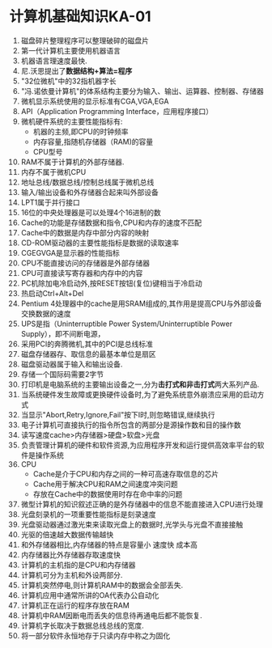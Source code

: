 # 计算机基础知识KA-01
1. 磁盘碎片整理程序可以整理破碎的磁盘片
2. 第一代计算机主要使用机器语言
3. 机器语言理速度最快.
4. 尼.沃思提出了**数据结构+算法=程序**
5. "32位微机"中的32指机器字长
6. "冯.诺依曼计算机"的体系结构主要分为输入、输出、运算器、控制器、存储器
7. 微机显示系统使用的显示标准有CGA,VGA,EGA
8. API（Application Programming Interface，应用程序接口）
9. 微机硬件系统的主要性能指标有:
   * 机器的主频,即CPU的时钟频率
   * 内存容量,指随机存储器（RAM)的容量
   * CPU型号
10. RAM不属于计算机的外部存储器.
11. 内存不属于微机CPU
12. 地址总线/数据总线/控制总线属于微机总线
13. 输入/输出设备和外存储器合起来叫外部设备
14. LPT1属于并行接口
15. 16位的中央处理器是可以处理4个16进制的数
16. Cache的功能是存储数据和指令,CPU和内存的速度不匹配
17. Cache中的数据是内存中部分内容的映射
18. CD-ROM驱动器的主要性能指标是数据的读取速率
19. CGEGVGA是显示器的性能指标
20. CPU不能直接访问的存储器是外部存储器
21. CPU可直接读写寄存器和内存中的内容
22. PC机除加电冷启动外,按RESET按钮(复位)键相当于冷启动
23. 热启动Ctrl+Alt+Del
24. Pentium 4处理器中的cache是用SRAM组成的,其作用是提高CPU与外部设备交换数据的速度
25. UPS是指（Uninterruptible Power System/Uninterruptible Power Supply），即不间断电源，
26. 采用PCI的奔腾微机,其中的PCI是总线标准
27. 磁盘存储器存、取信息的最基本单位是扇区
28. 磁盘驱动器属于输入和输出设备.
29. 存储一个国际码需要2字节
30. 打印机是电脑系统的主要输出设备之一,分为**击打式和非击打式**两大系列产品.
31. 当系统硬件发生故障或更换硬件设备时,为了避免系统意外崩溃应采用的启动方式
32. 当显示"Abort,Retry,Ignore,Fail"按下I时,则忽略错误,继续执行
33. 电子计算机可直接执行的指令所包含的两部分是源操作数和目的操作数
34. 读写速度cache>内存储器>硬盘>软盘>光盘
35. 负责管理计算机的硬件和软件资源,为应用程序开发和运行提供高效率平台的软件是操作系统
36. CPU
    * Cache是介于CPU和内存之间的一种可高速存取信息的芯片
    * Cache用于解决CPU和RAM之间速度冲突问题
    * 存放在Cache中的数据使用时存在命中率的问题
37. 微型计算机的知识叙述正确的是外存储器中的信息不能直接进入CPU进行处理
38. 光盘刻录机的一项重要性能指标是刻录速度
39. 光盘驱动器通过激光束来读取光盘上的数据时,光学头与光盘不直接接触
40. 光驱的倍速越大数据传输越快
41. 和外存储器相比,内存储器的特点是容量小 速度快 成本高
42. 内存储器比外存储器存取速度快
43. 计算机的主机指的是CPU和内存储器
44. 计算机可分为主机和外设两部分.
45. 计算机突然停电,则计算机RAM中的数据会全部丢失.
46. 计算机应用中通常所讲的OA代表办公自动化
47. 计算机正在运行的程序存放在RAM
48. 计算机中RAM因断电而丢失的信息待再通电后都不能恢复.
49. 计算机字长取决于数据总线总线的宽度.
50. 将一部分软件永恒地存于只读内存中称之为固化
